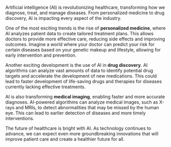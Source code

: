 Artificial intelligence (AI) is revolutionizing healthcare, transforming how we diagnose, treat, and manage diseases. From personalized medicine to drug discovery, AI is impacting every aspect of the industry. 

One of the most exciting trends is the rise of **personalized medicine**, where AI analyzes patient data to create tailored treatment plans. This allows doctors to provide more effective care, reducing side effects and improving outcomes. Imagine a world where your doctor can predict your risk for certain diseases based on your genetic makeup and lifestyle, allowing for early intervention and prevention.

Another exciting development is the use of AI in **drug discovery**. AI algorithms can analyze vast amounts of data to identify potential drug targets and accelerate the development of new medications. This could lead to faster development of life-saving drugs and therapies for diseases currently lacking effective treatments.

AI is also transforming **medical imaging**, enabling faster and more accurate diagnoses. AI-powered algorithms can analyze medical images, such as X-rays and MRIs, to detect abnormalities that may be missed by the human eye. This can lead to earlier detection of diseases and more timely interventions. 

The future of healthcare is bright with AI. As technology continues to advance, we can expect even more groundbreaking innovations that will improve patient care and create a healthier future for all.